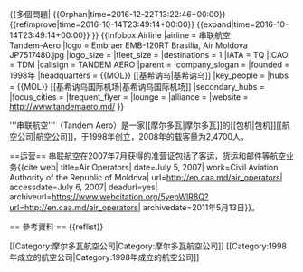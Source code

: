 {{多個問題|
{{Orphan|time=2016-12-22T13:22:46+00:00}}
{{refimprove|time=2016-10-14T23:49:14+00:00}}
{{expand|time=2016-10-14T23:49:14+00:00}}
}}
{{Infobox Airline
|airline        = 串联航空 <br> Tandem-Aero
|logo           = Embraer EMB-120RT Brasilia, Air Moldova JP7517480.jpg
|logo_size      =
|fleet_size     = 
|destinations   = 1
|IATA           = TQ
|ICAO           = TDM
|callsign       = TANDEM AERO
|parent         =
|company_slogan =
|founded        = 1998年
|headquarters   = {{MOL}} [[基希讷乌|基希讷乌]]
|key_people     =
|hubs           = {{MOL}} [[基希讷乌国际机场|基希讷乌国际机场]]
|secondary_hubs =
|focus_cities   =
|frequent_flyer =
|lounge         =
|alliance       =
|website        = http://www.tandemaero.md/
}}

'''串联航空'''（Tandem Aero）是一家[[摩尔多瓦|摩尔多瓦]]的[[包机|包机]][[航空公司|航空公司]]，于1998年创立，2008年的载客量为2,4700人。

==运营==
串联航空在2007年7月获得的准营证包括了客运，货运和邮件等航空业务<ref>{{cite web| title=Air Operators| date=July 5, 2007| work=Civil Aviation Authority of the Republic of Moldova| url=http://en.caa.md/air_operators| accessdate=July 6, 2007| deadurl=yes| archiveurl=https://www.webcitation.org/5yepWlR8Q?url=http://en.caa.md/air_operators| archivedate=2011年5月13日}}</ref>。

== 參考資料 ==
{{reflist}}

[[Category:摩尔多瓦航空公司|Category:摩尔多瓦航空公司]]
[[Category:1998年成立的航空公司|Category:1998年成立的航空公司]]
